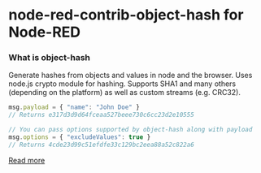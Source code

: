 # node-red-contrib-object-hash for Node-RED



### What is object-hash
Generate hashes from objects and values in node and the browser. Uses node.js crypto module for hashing. Supports SHA1 and many others (depending on the platform) as well as custom streams (e.g. CRC32).

```js
msg.payload = { "name": "John Doe" }
// Returns e317d3d9d64fceaa527beee730c6cc23d2e10555

// You can pass options supported by object-hash along with payload
msg.options = { "excludeValues": true }
// Returns 4cde23d99c51efdfe33c129bc2eea88a52c822a6
```

[Read more](https://www.npmjs.com/package/object-hash)